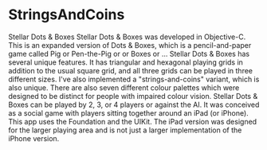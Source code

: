 # StringsAndCoins
Stellar Dots & Boxes
Stellar Dots & Boxes was developed in Objective-C.
This is an expanded version of Dots & Boxes, which is a pencil-and-paper game called Pig or Pen-the-Pig or or Boxes or ...  Stellar Dots & Boxes has several unique features.
It has triangular and hexagonal playing grids in addition to the usual square grid, and all three grids can be played in three different sizes.  I've also implemented a "strings-and-coins" variant, which is also unique.
There are also seven different colour palettes which were designed to be distinct for people with impaired colour vision.
Stellar Dots & Boxes can be played by 2, 3, or 4 players or against the AI.
It was conceived as a social game with players sitting together around an iPad (or iPhone).
This app uses the Foundation and the UIKit.
The iPad version was designed for the larger playing area and is not just a larger implementation of the iPhone version.
